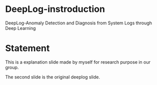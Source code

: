 # DeepLog-instroduction
DeepLog-Anomaly Detection and Diagnosis from System Logs through Deep Learning


# Statement

This is a explanation slide made by myself for research purpose in our group.

The second slide is the original deeplog slide.
